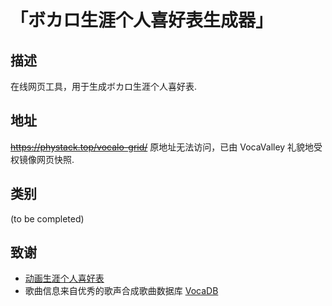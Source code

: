 # 「ボカロ生涯个人喜好表生成器」

## 描述

在线网页工具，用于生成ボカロ生涯个人喜好表.

## 地址 

~~https://phystack.top/vocalo-grid/~~
原地址无法访问，已由 VocaValley 礼貌地受权镜像网页快照.

## 类别

(to be completed)


## 致谢
 - [动画生涯个人喜好表](https://github.com/itorr/anime-grid/)
 - 歌曲信息来自优秀的歌声合成歌曲数据库 [VocaDB](https://vocadb.net/)
